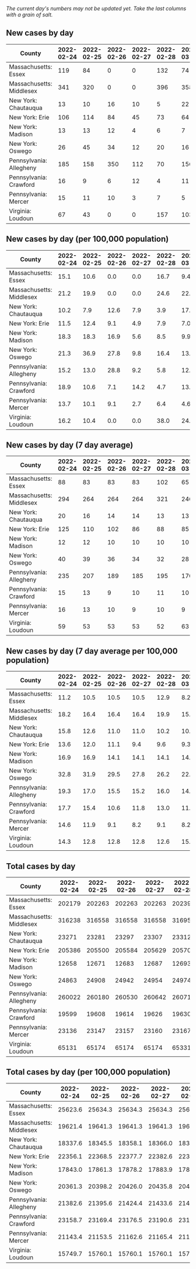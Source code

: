 _The current day's numbers may not be updated yet. Take the last columns with a grain of salt._
## New cases by day

| County | 2022-02-24 | 2022-02-25 | 2022-02-26 | 2022-02-27 | 2022-02-28 | 2022-03-01 | 2022-03-02 |
| --- | --- | --- | --- | --- | --- | --- | --- |
| Massachusetts: Essex | 119 | 84 | 0 | 0 | 132 | 74 |  |
| Massachusetts: Middlesex | 341 | 320 | 0 | 0 | 396 | 358 |  |
| New York: Chautauqua | 13 | 10 | 16 | 10 | 5 | 22 |  |
| New York: Erie | 106 | 114 | 84 | 45 | 73 | 64 |  |
| New York: Madison | 13 | 13 | 12 | 4 | 6 | 7 |  |
| New York: Oswego | 26 | 45 | 34 | 12 | 20 | 16 |  |
| Pennsylvania: Allegheny | 185 | 158 | 350 | 112 | 70 | 156 | 112 |
| Pennsylvania: Crawford | 16 | 9 | 6 | 12 | 4 | 11 | 8 |
| Pennsylvania: Mercer | 15 | 11 | 10 | 3 | 7 | 5 | 8 |
| Virginia: Loudoun | 67 | 43 | 0 | 0 | 157 | 103 | 216 |

## New cases by day (per 100,000 population)

| County | 2022-02-24 | 2022-02-25 | 2022-02-26 | 2022-02-27 | 2022-02-28 | 2022-03-01 | 2022-03-02 |
| --- | --- | --- | --- | --- | --- | --- | --- |
| Massachusetts: Essex | 15.1 | 10.6 | 0.0 | 0.0 | 16.7 | 9.4 |  |
| Massachusetts: Middlesex | 21.2 | 19.9 | 0.0 | 0.0 | 24.6 | 22.2 |  |
| New York: Chautauqua | 10.2 | 7.9 | 12.6 | 7.9 | 3.9 | 17.3 |  |
| New York: Erie | 11.5 | 12.4 | 9.1 | 4.9 | 7.9 | 7.0 |  |
| New York: Madison | 18.3 | 18.3 | 16.9 | 5.6 | 8.5 | 9.9 |  |
| New York: Oswego | 21.3 | 36.9 | 27.8 | 9.8 | 16.4 | 13.1 |  |
| Pennsylvania: Allegheny | 15.2 | 13.0 | 28.8 | 9.2 | 5.8 | 12.8 | 9.2 |
| Pennsylvania: Crawford | 18.9 | 10.6 | 7.1 | 14.2 | 4.7 | 13.0 | 9.5 |
| Pennsylvania: Mercer | 13.7 | 10.1 | 9.1 | 2.7 | 6.4 | 4.6 | 7.3 |
| Virginia: Loudoun | 16.2 | 10.4 | 0.0 | 0.0 | 38.0 | 24.9 | 52.2 |

## New cases by day (7 day average)

| County | 2022-02-24 | 2022-02-25 | 2022-02-26 | 2022-02-27 | 2022-02-28 | 2022-03-01 | 2022-03-02 |
| --- | --- | --- | --- | --- | --- | --- | --- |
| Massachusetts: Essex | 88 | 83 | 83 | 83 | 102 | 65 |  |
| Massachusetts: Middlesex | 294 | 264 | 264 | 264 | 321 | 246 |  |
| New York: Chautauqua | 20 | 16 | 14 | 14 | 13 | 13 |  |
| New York: Erie | 125 | 110 | 102 | 86 | 88 | 85 |  |
| New York: Madison | 12 | 12 | 10 | 10 | 10 | 10 |  |
| New York: Oswego | 40 | 39 | 36 | 34 | 32 | 28 |  |
| Pennsylvania: Allegheny | 235 | 207 | 189 | 185 | 195 | 170 | 163 |
| Pennsylvania: Crawford | 15 | 13 | 9 | 10 | 11 | 10 | 9 |
| Pennsylvania: Mercer | 16 | 13 | 10 | 9 | 10 | 9 | 8 |
| Virginia: Loudoun | 59 | 53 | 53 | 53 | 52 | 63 | 84 |

## New cases by day (7 day average per 100,000 population)

| County | 2022-02-24 | 2022-02-25 | 2022-02-26 | 2022-02-27 | 2022-02-28 | 2022-03-01 | 2022-03-02 |
| --- | --- | --- | --- | --- | --- | --- | --- |
| Massachusetts: Essex | 11.2 | 10.5 | 10.5 | 10.5 | 12.9 | 8.2 |  |
| Massachusetts: Middlesex | 18.2 | 16.4 | 16.4 | 16.4 | 19.9 | 15.3 |  |
| New York: Chautauqua | 15.8 | 12.6 | 11.0 | 11.0 | 10.2 | 10.2 |  |
| New York: Erie | 13.6 | 12.0 | 11.1 | 9.4 | 9.6 | 9.3 |  |
| New York: Madison | 16.9 | 16.9 | 14.1 | 14.1 | 14.1 | 14.1 |  |
| New York: Oswego | 32.8 | 31.9 | 29.5 | 27.8 | 26.2 | 22.9 |  |
| Pennsylvania: Allegheny | 19.3 | 17.0 | 15.5 | 15.2 | 16.0 | 14.0 | 13.4 |
| Pennsylvania: Crawford | 17.7 | 15.4 | 10.6 | 11.8 | 13.0 | 11.8 | 10.6 |
| Pennsylvania: Mercer | 14.6 | 11.9 | 9.1 | 8.2 | 9.1 | 8.2 | 7.3 |
| Virginia: Loudoun | 14.3 | 12.8 | 12.8 | 12.8 | 12.6 | 15.2 | 20.3 |

## Total cases by day

| County | 2022-02-24 | 2022-02-25 | 2022-02-26 | 2022-02-27 | 2022-02-28 | 2022-03-01 | 2022-03-02 |
| --- | --- | --- | --- | --- | --- | --- | --- |
| Massachusetts: Essex | 202179 | 202263 | 202263 | 202263 | 202395 | 202469 |  |
| Massachusetts: Middlesex | 316238 | 316558 | 316558 | 316558 | 316954 | 317312 |  |
| New York: Chautauqua | 23271 | 23281 | 23297 | 23307 | 23312 | 23334 |  |
| New York: Erie | 205386 | 205500 | 205584 | 205629 | 205702 | 205766 |  |
| New York: Madison | 12658 | 12671 | 12683 | 12687 | 12693 | 12700 |  |
| New York: Oswego | 24863 | 24908 | 24942 | 24954 | 24974 | 24990 |  |
| Pennsylvania: Allegheny | 260022 | 260180 | 260530 | 260642 | 260712 | 260868 | 260980 |
| Pennsylvania: Crawford | 19599 | 19608 | 19614 | 19626 | 19630 | 19641 | 19649 |
| Pennsylvania: Mercer | 23136 | 23147 | 23157 | 23160 | 23167 | 23172 | 23180 |
| Virginia: Loudoun | 65131 | 65174 | 65174 | 65174 | 65331 | 65434 | 65650 |

## Total cases by day (per 100,000 population)

| County | 2022-02-24 | 2022-02-25 | 2022-02-26 | 2022-02-27 | 2022-02-28 | 2022-03-01 | 2022-03-02 |
| --- | --- | --- | --- | --- | --- | --- | --- |
| Massachusetts: Essex | 25623.6 | 25634.3 | 25634.3 | 25634.3 | 25651.0 | 25660.4 |  |
| Massachusetts: Middlesex | 19621.4 | 19641.3 | 19641.3 | 19641.3 | 19665.8 | 19688.0 |  |
| New York: Chautauqua | 18337.6 | 18345.5 | 18358.1 | 18366.0 | 18369.9 | 18387.3 |  |
| New York: Erie | 22356.1 | 22368.5 | 22377.7 | 22382.6 | 22390.5 | 22397.5 |  |
| New York: Madison | 17843.0 | 17861.3 | 17878.2 | 17883.9 | 17892.3 | 17902.2 |  |
| New York: Oswego | 20361.3 | 20398.2 | 20426.0 | 20435.8 | 20452.2 | 20465.3 |  |
| Pennsylvania: Allegheny | 21382.6 | 21395.6 | 21424.4 | 21433.6 | 21439.3 | 21452.2 | 21461.4 |
| Pennsylvania: Crawford | 23158.7 | 23169.4 | 23176.5 | 23190.6 | 23195.4 | 23208.4 | 23217.8 |
| Pennsylvania: Mercer | 21143.4 | 21153.5 | 21162.6 | 21165.4 | 21171.8 | 21176.3 | 21183.7 |
| Virginia: Loudoun | 15749.7 | 15760.1 | 15760.1 | 15760.1 | 15798.0 | 15822.9 | 15875.2 |
